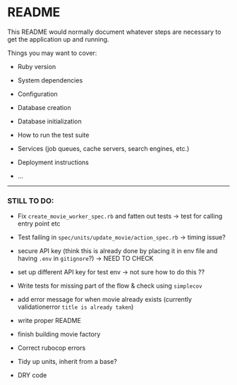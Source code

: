 # README

This README would normally document whatever steps are necessary to get the
application up and running.

Things you may want to cover:

* Ruby version

* System dependencies

* Configuration

* Database creation

* Database initialization

* How to run the test suite

* Services (job queues, cache servers, search engines, etc.)

* Deployment instructions

* ...

--------

### STILL TO DO:
- Fix `create_movie_worker_spec.rb` and fatten out tests
  -> test for calling entry point etc
- Test failing in `spec/units/update_movie/action_spec.rb` 
  -> timing issue?
  
- secure API key (think this is already done by placing it in env file and having `.env` in `gitignore`?) 
  -> NEED TO CHECK
- set up different API key for test env
  -> not sure how to do this ?? 
- Write tests for missing part of the flow & check using `simplecov`

- add error message for when movie already exists (currently validationerror `title is already taken`)
- write proper README
- finish building movie factory
- Correct rubocop errors
- Tidy up units, inherit from a base?
- DRY code
